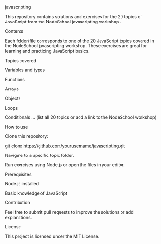 javascripting

This repository contains solutions and exercises for the 20 topics of JavaScript from the NodeSchool javascripting workshop
.

Contents

Each folder/file corresponds to one of the 20 JavaScript topics covered in the NodeSchool javascripting workshop. These exercises are great for learning and practicing JavaScript basics.

Topics covered

Variables and types

Functions

Arrays

Objects

Loops

Conditionals
... (list all 20 topics or add a link to the NodeSchool workshop)

How to use

Clone this repository:

git clone https://github.com/yourusername/javascripting.git


Navigate to a specific topic folder.

Run exercises using Node.js or open the files in your editor.

Prerequisites

Node.js
 installed

Basic knowledge of JavaScript

Contribution

Feel free to submit pull requests to improve the solutions or add explanations.

License

This project is licensed under the MIT License.
